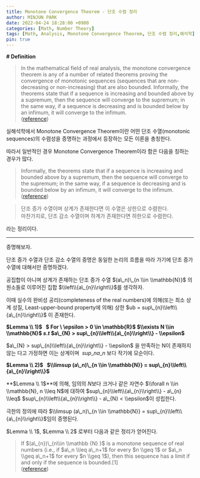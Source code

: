 ```yaml
---
title: Monotone Convergence Theorem - 단조 수렴 정리
author: MINJUN PARK
date: 2022-04-24 18:28:00 +0900
categories: [Math, Number Theory]
tags: [Math, Analysis, Monotone Convergence Theorem, 단조 수렴 정리,해석학]
pin: true
---
```


**\# Definition**

> In the mathematical field of real analysis, the monotone convergence theorem is any of a number of related theorems proving the convergence of monotonic sequences (sequences that are non-decreasing or non-increasing) that are also bounded. Informally, the theorems state that if a sequence is increasing and bounded above by a supremum, then the sequence will converge to the supremum; in the same way, if a sequence is decreasing and is bounded below by an infimum, it will converge to the infimum.  
> ([reference](https://en.wikipedia.org/wiki/Monotone_convergence_theorem))

실해석학에서 Monotone Convergence Theorem이란 어떤 단조 수열(monotonic sequences)의 수렴성을 증명하는 과정에서 등장하는 모든 이론을 총칭한다.

따라서 일반적인 경우 Monotone Convergence Theorem이라 함은 다음을 칭하는 경우가 많다.

> Informally, the theorems state that if a sequence is increasing and bounded above by a supremum, then the sequence will converge to the supremum; in the same way, if a sequence is decreasing and is bounded below by an infimum, it will converge to the infimum.  
> ([reference](https://en.wikipedia.org/wiki/Monotone_convergence_theorem))

> 단조 증가 수열이며 상계가 존재한다면 이 수열은 상한으로 수렴한다.   
> 마찬가지로, 단조 감소 수열이며 하계가 존재한다면 하한으로 수렴한다.

라는 정리이다.

---

증명해보자.

단조 증가 수열과 단조 감소 수열의 증명은 동일한 논리의 흐름을 따라 가기에 단조 증가 수열에 대해서만 증명하겠다.

공집합이 아니며 상계가 존재하는 단조 증가 수열 $(a\_n)\_{n \\in \\mathbb{N}}$ 의 원소들로 이루어진 집합 $\\left\\{a\_{n}\\right\\}$를 생각하자.

이때 실수의 완비성 공리(completeness of the real numbers)에 의해(또는 최소 상계 성질, Least-upper-bound property에 의해) 상한 $ub = sup\_{n}\\left\\{a\_{n}\\right\\}$ 이 존재한다.

**$Lemma \\ 1)$   $ For \\ \\epsilon > 0 \\in \\mathbb{R}$ $\\exists N \\in \\mathbb{N}$ $s.t$ $a\_{N} > sup\_{n}\\left\\{a\_{n}\\right\\} - \\epsilon$**

$a\_{N} > sup\_{n}\\left\\{a\_{n}\\right\\} - \\epsilon$ 을 만족하는 N이 존재하지 않는 다고 가정하면 이는 상계이며  $sup\_{n}{a\_{n}}$ 보다 작기에 모순이다.

**$Lemma \\ 2)$   $\\limsup (a\_n)\_{n \\in \\mathbb{N}} = sup\_{n}\\left\\{a\_{n}\\right\\}$**

**$Lemma \\ 1$**에 의해, 임의의 $N$보다 크거나 같은 자연수 $\\forall n \\in \\mathbb{N}, n \\leq N$에 대하여 $sup\_{n}\\left\\{a\_{n}\\right\\} - a\_{n} \\leq$ $sup\_{n}\\left\\{a\_{n}\\right\\} - a\_{N} < \\epsilon$이 성립한다.

극한의 정의에 따라 $\\limsup (a\_n)\_{n \\in \\mathbb{N}} = sup\_{n}\\left\\{a\_{n}\\right\\}$임이 증명된다.

$Lemma \\ 1$, $Lemma \\ 2$ 로부터 다음과 같은 정리가 얻어진다.

> If $(a\_{n})\_{n\\in \\mathbb {N} }$ is a monotone sequence of real numbers (i.e., if $a\_n \\leq a\_n+1$ for every $n \\geq 1$ or $a\_n \\geq a\_n+1$ for every $n \\geq 1$), then this sequence has a limit if and only if the sequence is bounded.\[1\]  
> ([reference](https://en.wikipedia.org/wiki/Monotone_convergence_theorem))
